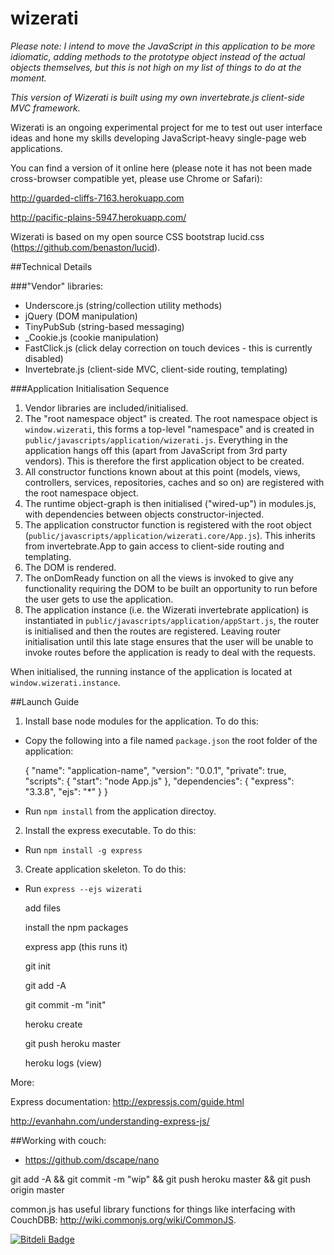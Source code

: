 wizerati
========

*Please note: I intend to move the JavaScript in this application to be more idiomatic, adding methods to the prototype object instead of the actual objects themselves, but this is not high on my list of things to do at the moment.*

*This version of Wizerati is built using my own invertebrate.js client-side MVC framework.*

Wizerati is an ongoing experimental project for me to test out user interface ideas and hone my skills developing JavaScript-heavy single-page web applications.

You can find a version of it online here (please note it has not been made cross-browser compatible yet, please use Chrome or Safari):

http://guarded-cliffs-7163.herokuapp.com

http://pacific-plains-5947.herokuapp.com/


Wizerati is based on my open source CSS bootstrap lucid.css (https://github.com/benaston/lucid).

##Technical Details

###"Vendor" libraries:

- Underscore.js (string/collection utility methods)
- jQuery (DOM manipulation)
- TinyPubSub (string-based messaging)
- _Cookie.js (cookie manipulation)
- FastClick.js (click delay correction on touch devices - this is currently disabled)
- Invertebrate.js (client-side MVC, client-side routing, templating)

###Application Initialisation Sequence

1. Vendor libraries are included/initialised.
2. The "root namespace object" is created. The root namespace object is `window.wizerati`, this forms a top-level "namespace" and is created in `public/javascripts/application/wizerati.js`. Everything in the application hangs off this (apart from JavaScript from 3rd party vendors). This is therefore the first application object to be created.
3. All constructor functions known about at this point (models, views, controllers, services, repositories, caches and so on) are registered with the root namespace object.
4. The runtime object-graph is then initialised ("wired-up") in modules.js, with dependencies between objects constructor-injected.
5. The application constructor function is registered with the root object (`public/javascripts/application/wizerati.core/App.js`). This inherits from invertebrate.App to gain access to client-side routing and templating.
6. The DOM is rendered.
7. The onDomReady function on all the views is invoked to give any functionality requiring the DOM to be built an opportunity to run before the user gets to use the application.
8. The application instance (i.e. the Wizerati invertebrate application) is instantiated in `public/javascripts/application/appStart.js`, the router is initialised and then the routes are registered. Leaving router initialisation until this late stage ensures that the user will be unable to invoke routes before the application is ready to deal with the requests.

When initialised, the running instance of the application is located at `window.wizerati.instance`.

##Launch Guide

1. Install base node modules for the application. To do this:

 - Copy the following into a file named `package.json` the root folder of the application:

	{
	  "name": "application-name",
	  "version": "0.0.1",
	  "private": true,
	  "scripts": {
	    "start": "node App.js"
	  },
	  "dependencies": {
	    "express": "3.3.8",
	    "ejs": "*"
	  }
	}
	
 - Run `npm install` from the application directoy.	

2. Install the express executable. To do this:

 - Run `npm install -g express` 

3. Create application skeleton. To do this:

 - Run `express --ejs wizerati`

	add files

	install the npm packages

	express app (this runs it)

	git init 

	git add -A

	git commit -m "init"

	heroku create

	git push heroku master

	heroku logs (view)


More:

Express documentation: http://expressjs.com/guide.html

http://evanhahn.com/understanding-express-js/

##Working with couch:

 - https://github.com/dscape/nano

git add -A && git commit -m "wip" &&  git push heroku master && git push origin master

common.js has useful library functions for things like interfacing with CouchDBB: http://wiki.commonjs.org/wiki/CommonJS.

[![Bitdeli Badge](https://d2weczhvl823v0.cloudfront.net/benaston/wiz/trend.png)](https://bitdeli.com/free "Bitdeli Badge")

